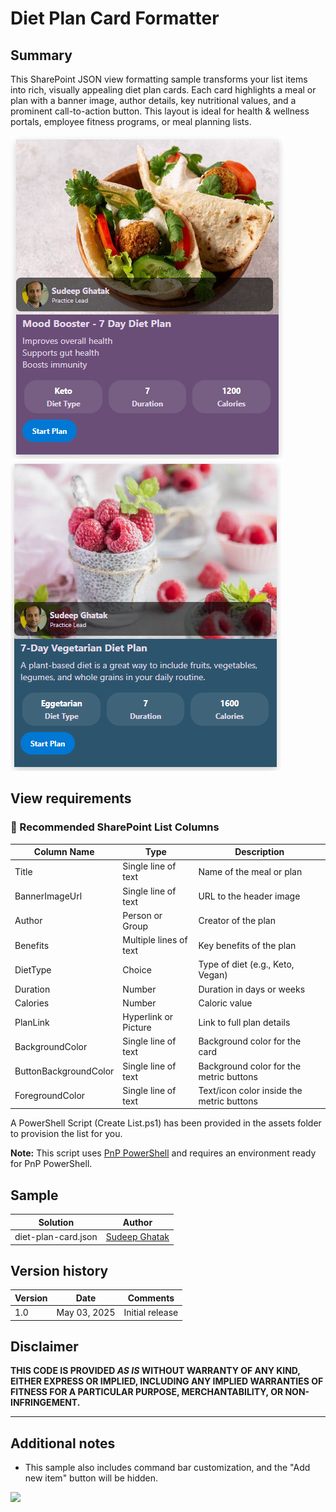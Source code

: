 # Diet Plan Card Formatter

## Summary

This SharePoint JSON view formatting sample transforms your list items into rich, visually appealing diet plan cards. Each card highlights a meal or plan with a banner image, author details, key nutritional values, and a prominent call-to-action button.
This layout is ideal for health & wellness portals, employee fitness programs, or meal planning lists.

![screenshot of the sample](./assets/sample1.png)
![screenshot of the sample](./assets/sample2.png)

## View requirements

### 📝 Recommended SharePoint List Columns

| Column Name           | Type                   | Description                               |
| --------------------- | ---------------------- | ----------------------------------------- |
| Title                 | Single line of text    | Name of the meal or plan                  |
| BannerImageUrl        | Single line of text    | URL to the header image                   |
| Author                | Person or Group        | Creator of the plan                       |
| Benefits              | Multiple lines of text | Key benefits of the plan                  |
| DietType              | Choice                 | Type of diet (e.g., Keto, Vegan)          |
| Duration              | Number                 | Duration in days or weeks                 |
| Calories              | Number                 | Caloric value                             |
| PlanLink              | Hyperlink or Picture   | Link to full plan details                 |
| BackgroundColor       | Single line of text    | Background color for the card             |
| ButtonBackgroundColor | Single line of text    | Background color for the metric buttons   |
| ForegroundColor       | Single line of text    | Text/icon color inside the metric buttons |


A PowerShell Script (Create List.ps1) has been provided in the assets folder to provision the list for you.

**Note:** This script uses [PnP PowerShell](https://pnp.github.io/powershell/) and requires an environment ready for PnP PowerShell.

## Sample

Solution|Author
--------|---------
diet-plan-card.json | [Sudeep Ghatak](https://github.com/sudeepghatak)

## Version history

Version|Date|Comments
-------|----|--------
1.0|May 03, 2025|Initial release

## Disclaimer
**THIS CODE IS PROVIDED *AS IS* WITHOUT WARRANTY OF ANY KIND, EITHER EXPRESS OR IMPLIED, INCLUDING ANY IMPLIED WARRANTIES OF FITNESS FOR A PARTICULAR PURPOSE, MERCHANTABILITY, OR NON-INFRINGEMENT.**

---

## Additional notes

- This sample also includes command bar customization, and the "Add new item" button will be hidden.

<img src="https://pnptelemetry.azurewebsites.net/list-formatting/view-samples/diet-plan-card" />
